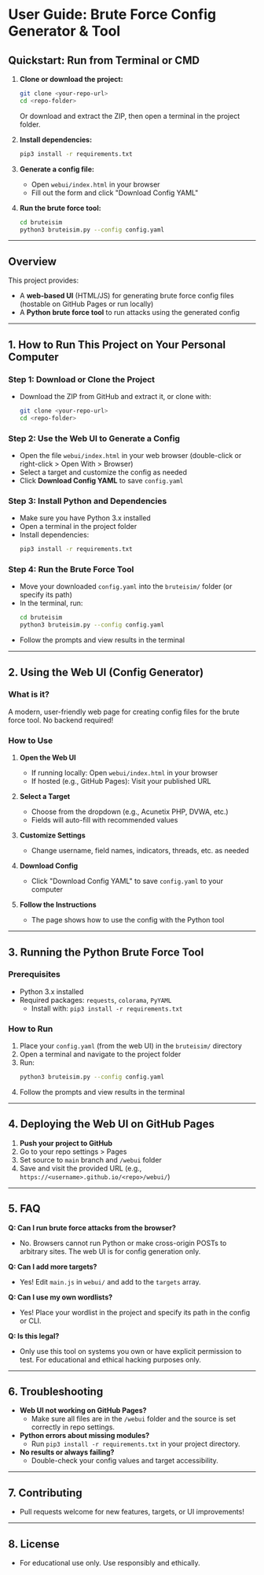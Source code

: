 # User Guide: Brute Force Config Generator & Tool

## Quickstart: Run from Terminal or CMD

1. **Clone or download the project:**
   ```bash
   git clone <your-repo-url>
   cd <repo-folder>
   ```
   Or download and extract the ZIP, then open a terminal in the project folder.

2. **Install dependencies:**
   ```bash
   pip3 install -r requirements.txt
   ```

3. **Generate a config file:**
   - Open `webui/index.html` in your browser
   - Fill out the form and click "Download Config YAML"

4. **Run the brute force tool:**
   ```bash
   cd bruteisim
   python3 bruteisim.py --config config.yaml
   ```

---

## Overview
This project provides:
- A **web-based UI** (HTML/JS) for generating brute force config files (hostable on GitHub Pages or run locally)
- A **Python brute force tool** to run attacks using the generated config

---

## 1. How to Run This Project on Your Personal Computer

### Step 1: Download or Clone the Project
- Download the ZIP from GitHub and extract it, or clone with:
  ```bash
  git clone <your-repo-url>
  cd <repo-folder>
  ```

### Step 2: Use the Web UI to Generate a Config
- Open the file `webui/index.html` in your web browser (double-click or right-click > Open With > Browser)
- Select a target and customize the config as needed
- Click **Download Config YAML** to save `config.yaml`

### Step 3: Install Python and Dependencies
- Make sure you have Python 3.x installed
- Open a terminal in the project folder
- Install dependencies:
  ```bash
  pip3 install -r requirements.txt
  ```

### Step 4: Run the Brute Force Tool
- Move your downloaded `config.yaml` into the `bruteisim/` folder (or specify its path)
- In the terminal, run:
  ```bash
  cd bruteisim
  python3 bruteisim.py --config config.yaml
  ```
- Follow the prompts and view results in the terminal

---

## 2. Using the Web UI (Config Generator)

### What is it?
A modern, user-friendly web page for creating config files for the brute force tool. No backend required!

### How to Use
1. **Open the Web UI**
   - If running locally: Open `webui/index.html` in your browser
   - If hosted (e.g., GitHub Pages): Visit your published URL

2. **Select a Target**
   - Choose from the dropdown (e.g., Acunetix PHP, DVWA, etc.)
   - Fields will auto-fill with recommended values

3. **Customize Settings**
   - Change username, field names, indicators, threads, etc. as needed

4. **Download Config**
   - Click "Download Config YAML" to save `config.yaml` to your computer

5. **Follow the Instructions**
   - The page shows how to use the config with the Python tool

---

## 3. Running the Python Brute Force Tool

### Prerequisites
- Python 3.x installed
- Required packages: `requests`, `colorama`, `PyYAML`
  - Install with: `pip3 install -r requirements.txt`

### How to Run
1. Place your `config.yaml` (from the web UI) in the `bruteisim/` directory
2. Open a terminal and navigate to the project folder
3. Run:
   ```bash
   python3 bruteisim.py --config config.yaml
   ```
4. Follow the prompts and view results in the terminal

---

## 4. Deploying the Web UI on GitHub Pages

1. **Push your project to GitHub**
2. Go to your repo settings > Pages
3. Set source to `main` branch and `/webui` folder
4. Save and visit the provided URL (e.g., `https://<username>.github.io/<repo>/webui/`)

---

## 5. FAQ

**Q: Can I run brute force attacks from the browser?**
- No. Browsers cannot run Python or make cross-origin POSTs to arbitrary sites. The web UI is for config generation only.

**Q: Can I add more targets?**
- Yes! Edit `main.js` in `webui/` and add to the `targets` array.

**Q: Can I use my own wordlists?**
- Yes! Place your wordlist in the project and specify its path in the config or CLI.

**Q: Is this legal?**
- Only use this tool on systems you own or have explicit permission to test. For educational and ethical hacking purposes only.

---

## 6. Troubleshooting
- **Web UI not working on GitHub Pages?**
  - Make sure all files are in the `/webui` folder and the source is set correctly in repo settings.
- **Python errors about missing modules?**
  - Run `pip3 install -r requirements.txt` in your project directory.
- **No results or always failing?**
  - Double-check your config values and target accessibility.

---

## 7. Contributing
- Pull requests welcome for new features, targets, or UI improvements!

---

## 8. License
- For educational use only. Use responsibly and ethically. 